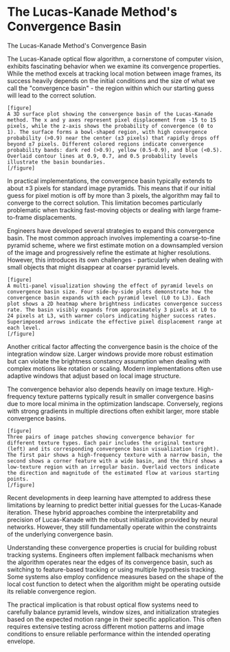 # The Lucas-Kanade Method's Convergence Basin

The Lucas-Kanade Method's Convergence Basin

The Lucas-Kanade optical flow algorithm, a cornerstone of computer vision, exhibits fascinating behavior when we examine its convergence properties. While the method excels at tracking local motion between image frames, its success heavily depends on the initial conditions and the size of what we call the "convergence basin" - the region within which our starting guess will lead to the correct solution.

```
[figure]
A 3D surface plot showing the convergence basin of the Lucas-Kanade method. The x and y axes represent pixel displacement from -15 to 15 pixels, while the z-axis shows the probability of convergence (0 to 1). The surface forms a bowl-shaped region, with high convergence probability (>0.9) near the center (±3 pixels) that rapidly drops off beyond ±7 pixels. Different colored regions indicate convergence probability bands: dark red (>0.9), yellow (0.5-0.9), and blue (<0.5). Overlaid contour lines at 0.9, 0.7, and 0.5 probability levels illustrate the basin boundaries.
[/figure]
```

In practical implementations, the convergence basin typically extends to about ±3 pixels for standard image pyramids. This means that if our initial guess for pixel motion is off by more than 3 pixels, the algorithm may fail to converge to the correct solution. This limitation becomes particularly problematic when tracking fast-moving objects or dealing with large frame-to-frame displacements.

Engineers have developed several strategies to expand this convergence basin. The most common approach involves implementing a coarse-to-fine pyramid scheme, where we first estimate motion on a downsampled version of the image and progressively refine the estimate at higher resolutions. However, this introduces its own challenges - particularly when dealing with small objects that might disappear at coarser pyramid levels.

```
[figure]
A multi-panel visualization showing the effect of pyramid levels on convergence basin size. Four side-by-side plots demonstrate how the convergence basin expands with each pyramid level (L0 to L3). Each plot shows a 2D heatmap where brightness indicates convergence success rate. The basin visibly expands from approximately 3 pixels at L0 to 24 pixels at L3, with warmer colors indicating higher success rates. Superimposed arrows indicate the effective pixel displacement range at each level.
[/figure]
```

Another critical factor affecting the convergence basin is the choice of the integration window size. Larger windows provide more robust estimation but can violate the brightness constancy assumption when dealing with complex motions like rotation or scaling. Modern implementations often use adaptive windows that adjust based on local image structure.

The convergence behavior also depends heavily on image texture. High-frequency texture patterns typically result in smaller convergence basins due to more local minima in the optimization landscape. Conversely, regions with strong gradients in multiple directions often exhibit larger, more stable convergence basins.

```
[figure]
Three pairs of image patches showing convergence behavior for different texture types. Each pair includes the original texture (left) and its corresponding convergence basin visualization (right). The first pair shows a high-frequency texture with a narrow basin, the second shows a corner feature with a wide basin, and the third shows a low-texture region with an irregular basin. Overlaid vectors indicate the direction and magnitude of the estimated flow at various starting points.
[/figure]
```

Recent developments in deep learning have attempted to address these limitations by learning to predict better initial guesses for the Lucas-Kanade iteration. These hybrid approaches combine the interpretability and precision of Lucas-Kanade with the robust initialization provided by neural networks. However, they still fundamentally operate within the constraints of the underlying convergence basin.

Understanding these convergence properties is crucial for building robust tracking systems. Engineers often implement fallback mechanisms when the algorithm operates near the edges of its convergence basin, such as switching to feature-based tracking or using multiple hypothesis tracking. Some systems also employ confidence measures based on the shape of the local cost function to detect when the algorithm might be operating outside its reliable convergence region.

The practical implication is that robust optical flow systems need to carefully balance pyramid levels, window sizes, and initialization strategies based on the expected motion range in their specific application. This often requires extensive testing across different motion patterns and image conditions to ensure reliable performance within the intended operating envelope.
